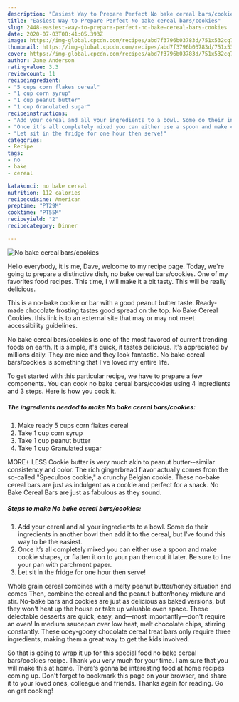 ```yaml
---
description: "Easiest Way to Prepare Perfect No bake cereal bars/cookies"
title: "Easiest Way to Prepare Perfect No bake cereal bars/cookies"
slug: 2448-easiest-way-to-prepare-perfect-no-bake-cereal-bars-cookies
date: 2020-07-03T08:41:05.393Z
image: https://img-global.cpcdn.com/recipes/abd7f3796b03783d/751x532cq70/no-bake-cereal-barscookies-recipe-main-photo.jpg
thumbnail: https://img-global.cpcdn.com/recipes/abd7f3796b03783d/751x532cq70/no-bake-cereal-barscookies-recipe-main-photo.jpg
cover: https://img-global.cpcdn.com/recipes/abd7f3796b03783d/751x532cq70/no-bake-cereal-barscookies-recipe-main-photo.jpg
author: Jane Anderson
ratingvalue: 3.3
reviewcount: 11
recipeingredient:
- "5 cups corn flakes cereal"
- "1 cup corn syrup"
- "1 cup peanut butter"
- "1 cup Granulated sugar"
recipeinstructions:
- "Add your cereal and all your ingredients to a bowl. Some do their ingredients in another bowl then add it to the cereal, but I’ve found this way to be the easiest."
- "Once it’s all completely mixed you can either use a spoon and make cookie shapes, or flatten it on to your pan then cut it later. Be sure to line your pan with parchment paper."
- "Let sit in the fridge for one hour then serve!"
categories:
- Recipe
tags:
- no
- bake
- cereal

katakunci: no bake cereal 
nutrition: 112 calories
recipecuisine: American
preptime: "PT29M"
cooktime: "PT55M"
recipeyield: "2"
recipecategory: Dinner

---
```



![No bake cereal bars/cookies](https://img-global.cpcdn.com/recipes/abd7f3796b03783d/751x532cq70/no-bake-cereal-barscookies-recipe-main-photo.jpg)

Hello everybody, it is me, Dave, welcome to my recipe page. Today, we're going to prepare a distinctive dish, no bake cereal bars/cookies. One of my favorites food recipes. This time, I will make it a bit tasty. This will be really delicious.

This is a no-bake cookie or bar with a good peanut butter taste. Ready-made chocolate frosting tastes good spread on the top. No Bake Cereal Cookies. this link is to an external site that may or may not meet accessibility guidelines.

No bake cereal bars/cookies is one of the most favored of current trending foods on earth. It is simple, it's quick, it tastes delicious. It's appreciated by millions daily. They are nice and they look fantastic. No bake cereal bars/cookies is something that I've loved my entire life.


To get started with this particular recipe, we have to prepare a few components. You can cook no bake cereal bars/cookies using 4 ingredients and 3 steps. Here is how you cook it.

<!--inarticleads1-->

##### The ingredients needed to make No bake cereal bars/cookies:

1. Make ready 5 cups corn flakes cereal
1. Take 1 cup corn syrup
1. Take 1 cup peanut butter
1. Take 1 cup Granulated sugar


MORE+ LESS Cookie butter is very much akin to peanut butter--similar consistency and color. The rich gingerbread flavor actually comes from the so-called &#34;Speculoos cookie,&#34; a crunchy Belgian cookie. These no-bake cereal bars are just as indulgent as a cookie and perfect for a snack. No Bake Cereal Bars are just as fabulous as they sound. 

<!--inarticleads2-->

##### Steps to make No bake cereal bars/cookies:

1. Add your cereal and all your ingredients to a bowl. Some do their ingredients in another bowl then add it to the cereal, but I’ve found this way to be the easiest.
1. Once it’s all completely mixed you can either use a spoon and make cookie shapes, or flatten it on to your pan then cut it later. Be sure to line your pan with parchment paper.
1. Let sit in the fridge for one hour then serve!


Whole grain cereal combines with a melty peanut butter/honey situation and comes Then, combine the cereal and the peanut butter/honey mixture and stir. No-bake bars and cookies are just as delicious as baked versions, but they won&#39;t heat up the house or take up valuable oven space. These delectable desserts are quick, easy, and—most importantly—don&#39;t require an oven! In medium saucepan over low heat, melt chocolate chips, stirring constantly. These ooey-gooey chocolate cereal treat bars only require three ingredients, making them a great way to get the kids involved. 

So that is going to wrap it up for this special food no bake cereal bars/cookies recipe. Thank you very much for your time. I am sure that you will make this at home. There's gonna be interesting food at home recipes coming up. Don't forget to bookmark this page on your browser, and share it to your loved ones, colleague and friends. Thanks again for reading. Go on get cooking!
